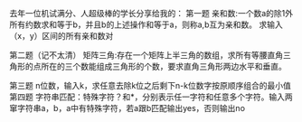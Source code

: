 去年一位机试满分、人超级棒的学长分享给我的：
第一题
亲和数:一个数a的除1外所有约数求和等于b，并且b的上述操作和等于a，则称a,b互为亲和数。
求输入（x，y）区间的所有亲和数对

第二题（记不太清）
矩阵三角:存在一个矩阵上半三角的数组，求所有等腰直角三角形的点所在的三个数能组成三角形的个数，要求直角三角形两边水平和垂直。

第三题
n位数，输入k，求任意去除k位之后剩下n-k位数字按原顺序组合的最小值
第四题
字符串匹配：特殊字符？和*，分别表示任一字符和任意多个字符。输入两窜字符串a，b，a中有特殊字符，若a跟b匹配输出yes，否则输出no

